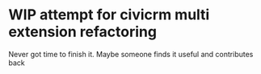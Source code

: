 #  WIP attempt for civicrm multi extension refactoring

Never got time to finish it. Maybe someone finds it useful and contributes back

